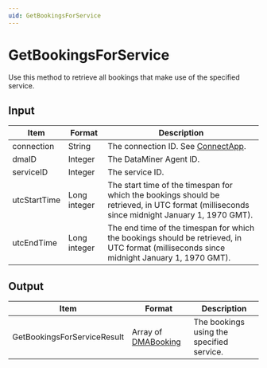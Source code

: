 ```yaml
---
uid: GetBookingsForService
---
```


# GetBookingsForService

Use this method to retrieve all bookings that make use of the specified service.

## Input

| Item | Format | Description |
|--|--|--|
| connection | String | The connection ID. See [ConnectApp](xref:ConnectApp). |
| dmaID | Integer | The DataMiner Agent ID. |
| serviceID | Integer | The service ID. |
| utcStartTime | Long integer | The start time of the timespan for which the bookings should be retrieved, in UTC format (milliseconds since midnight January 1, 1970 GMT). |
| utcEndTime | Long integer | The end time of the timespan for which the bookings should be retrieved, in UTC format (milliseconds since midnight January 1, 1970 GMT). |

## Output

| Item | Format | Description |
|--|--|--|
| GetBookingsForServiceResult | Array of [DMABooking](xref:DMABooking) | The bookings using the specified service. |

